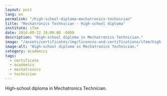 ```yaml
---
layout: post
lang: en
permalink: "/high-school-diploma-mechatronics-technician"
title: "Mechatronics Technician - High-school diploma"
institute: ifam
date: 2014-09-22 18:00:00 -0400
description: "High-school diploma in Mechatronics Technician."
image: "/assets/certificates/img/licences-and-certifications/ifam/high-school-diploma-mechatronics-technician/front-pt.jpg"
image-alt: "High-school diploma in Mechatronics Technician."
category: academics
tags:
  - certificate
  - academics
  - mechatronics
  - technician
---
```


High-school diploma in Mechatronics Technician.
